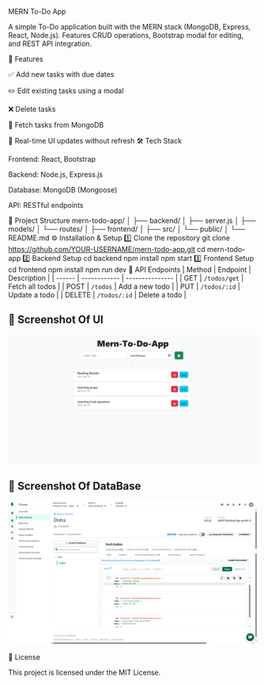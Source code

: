 MERN To-Do App

A simple To-Do application built with the MERN stack (MongoDB, Express, React, Node.js).
Features CRUD operations, Bootstrap modal for editing, and REST API integration.

🚀 Features

✅ Add new tasks with due dates

✏️ Edit existing tasks using a modal

❌ Delete tasks

📜 Fetch tasks from MongoDB

🔄 Real-time UI updates without refresh
🛠 Tech Stack

Frontend: React, Bootstrap

Backend: Node.js, Express.js

Database: MongoDB (Mongoose)

API: RESTful endpoints

📂 Project Structure
mern-todo-app/
│
├── backend/
│ ├── server.js
│ ├── models/
│ └── routes/
│
├── frontend/
│ ├── src/
│ └── public/
│
└── README.md
⚙️ Installation & Setup
1️⃣ Clone the repository
git clone https://github.com/YOUR-USERNAME/mern-todo-app.git
cd mern-todo-app
2️⃣ Backend Setup
cd backend
npm install
npm start
3️⃣ Frontend Setup
cd frontend
npm install
npm run dev
📡 API Endpoints
| Method | Endpoint | Description |
| ------ | ------------ | --------------- |
| GET | `/todos/get` | Fetch all todos |
| POST | `/todos` | Add a new todo |
| PUT | `/todos/:id` | Update a todo |
| DELETE | `/todos/:id` | Delete a todo |

## 📸 Screenshot Of UI

![App Screenshot](./public/pic.png)

## 📸 Screenshot Of DataBase

![DATABase](./public/database.png)

📜 License

This project is licensed under the MIT License.
